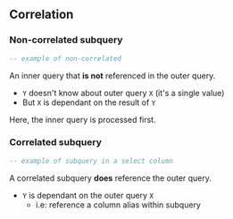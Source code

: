 ## Correlation

### Non-correlated subquery

```SQL
-- example of non-correlated
```

An inner query that **is not** referenced in the outer query.

- `Y` doesn't know about outer query `X` (it's a single value)
- But `X` is dependant on the result of `Y`

Here, the inner query is processed first.


### Correlated subquery

```SQL
-- example of subquery in a select column
```

A correlated subquery **does** reference the outer query.

- `Y` is dependant on the outer query `X`
    - i.e: reference a column alias within subquery

